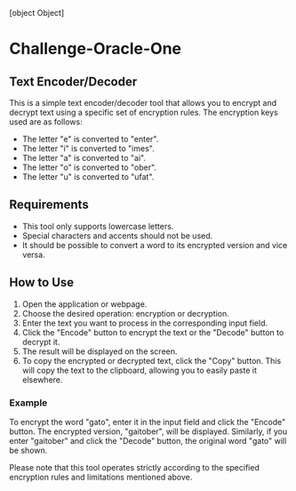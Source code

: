 [object Object]

# Challenge-Oracle-One
## Text Encoder/Decoder

This is a simple text encoder/decoder tool that allows you to encrypt and decrypt text using a specific set of encryption rules. The encryption keys used are as follows:

- The letter "e" is converted to "enter".
- The letter "i" is converted to "imes".
- The letter "a" is converted to "ai".
- The letter "o" is converted to "ober".
- The letter "u" is converted to "ufat".

## Requirements

- This tool only supports lowercase letters.
- Special characters and accents should not be used.
- It should be possible to convert a word to its encrypted version and vice versa.

## How to Use

1. Open the application or webpage.
2. Choose the desired operation: encryption or decryption.
3. Enter the text you want to process in the corresponding input field.
4. Click the "Encode" button to encrypt the text or the "Decode" button to decrypt it.
5. The result will be displayed on the screen.
6. To copy the encrypted or decrypted text, click the "Copy" button. This will copy the text to the clipboard, allowing you to easily paste it elsewhere.

### Example

To encrypt the word "gato", enter it in the input field and click the "Encode" button. The encrypted version, "gaitober", will be displayed. Similarly, if you enter "gaitober" and click the "Decode" button, the original word "gato" will be shown.

Please note that this tool operates strictly according to the specified encryption rules and limitations mentioned above.
